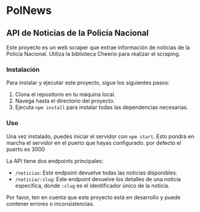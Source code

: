 # PolNews

## API de Noticias de la Policía Nacional

Este proyecto es un web scraper que extrae información de noticias de la Policía Nacional. Utiliza la biblioteca Cheerio para realizar el scraping.

### Instalación

Para instalar y ejecutar este proyecto, sigue los siguientes pasos:

1. Clona el repositorio en tu máquina local.
2. Navega hasta el directorio del proyecto.
3. Ejecuta `npm install` para instalar todas las dependencias necesarias.

### Uso

Una vez instalado, puedes iniciar el servidor con `npm start`. Esto pondrá en marcha el servidor en el puerto que hayas configurado.
por defecto el puerto es 3000

La API tiene dos endpoints principales:

- `/noticias`: Este endpoint devuelve todas las noticias disponibles.
- `/noticia/:slug`: Este endpoint devuelve los detalles de una noticia específica, donde `:slug` es el identificador único de la noticia.

Por favor, ten en cuenta que este proyecto está en desarrollo y puede contener errores o inconsistencias.
